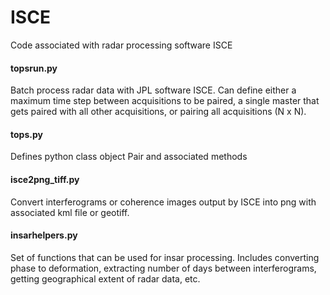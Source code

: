 # ISCE
Code associated with radar processing software ISCE

#### topsrun.py
Batch process radar data with JPL software ISCE. Can define either a maximum time step between acquisitions to be paired, a single master that gets paired with all other acquisitions, or pairing all acquisitions (N x N). 

#### tops.py
Defines python class object Pair and associated methods

#### isce2png_tiff.py
Convert interferograms or coherence images output by ISCE into png with associated kml file or geotiff.

#### insarhelpers.py
Set of functions that can be used for insar processing. Includes converting phase to deformation, extracting number of days between interferograms, getting geographical extent of radar data, etc.
